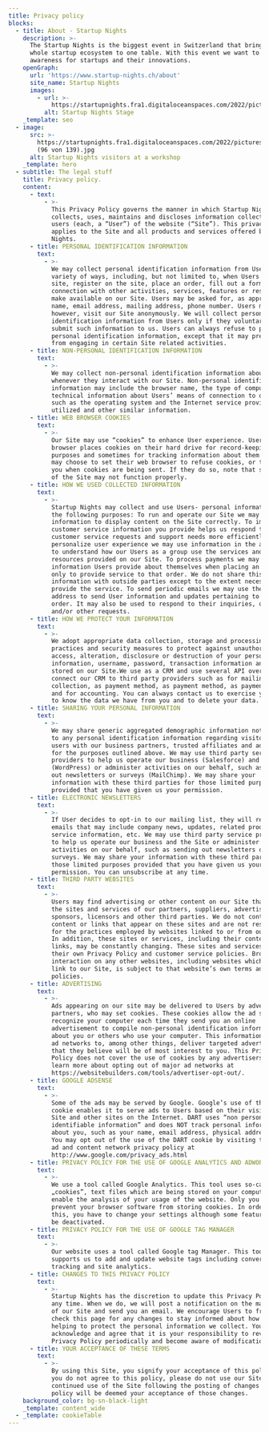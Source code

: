 ```yaml
---
title: Privacy policy
blocks:
  - title: About - Startup Nights
    description: >-
      The Startup Nights is the biggest event in Switzerland that brings the
      whole startup ecosystem to one table. With this event we want to create
      awareness for startups and their innovations.
    openGraph:
      url: 'https://www.startup-nights.ch/about'
      site_name: Startup Nights
      images:
        - url: >-
            https://startupnights.fra1.digitaloceanspaces.com/2022/pictures/stage.jpg
          alt: Startup Nights Stage
    _template: seo
  - image:
      src: >-
        https://startupnights.fra1.digitaloceanspaces.com/2022/pictures/impressions/031122_StartupNights_Tag1_
        (96 von 139).jpg
      alt: Startup Nights visitors at a workshop
    _template: hero
  - subtitle: The legal stuff
    title: Privacy policy.
    content:
      - text:
          - >-
            This Privacy Policy governs the manner in which Startup Nights
            collects, uses, maintains and discloses information collected from
            users (each, a “User”) of the website (“Site”). This privacy policy
            applies to the Site and all products and services offered by Startup
            Nights.
      - title: PERSONAL IDENTIFICATION INFORMATION
        text:
          - >-
            We may collect personal identification information from Users in a
            variety of ways, including, but not limited to, when Users visit our
            site, register on the site, place an order, fill out a form, and in
            connection with other activities, services, features or resources we
            make available on our Site. Users may be asked for, as appropriate,
            name, email address, mailing address, phone number. Users may,
            however, visit our Site anonymously. We will collect personal
            identification information from Users only if they voluntarily
            submit such information to us. Users can always refuse to provide
            personal identification information, except that it may prevent them
            from engaging in certain Site related activities.
      - title: NON-PERSONAL IDENTIFICATION INFORMATION
        text:
          - >-
            We may collect non-personal identification information about Users
            whenever they interact with our Site. Non-personal identification
            information may include the browser name, the type of computer and
            technical information about Users’ means of connection to our Site,
            such as the operating system and the Internet service providers
            utilized and other similar information.
      - title: WEB BROWSER COOKIES
        text:
          - >-
            Our Site may use “cookies” to enhance User experience. Users’ web
            browser places cookies on their hard drive for record-keeping
            purposes and sometimes for tracking information about them. Users
            may choose to set their web browser to refuse cookies, or to alert
            you when cookies are being sent. If they do so, note that some parts
            of the Site may not function properly.
      - title: HOW WE USED COLLECTED INFORMATION
        text:
          - >-
            Startup Nights may collect and use Users- personal information for
            the following purposes: To run and operate our Site we may need your
            information to display content on the Site correctly. To improve
            customer service information you provide helps us respond to your
            customer service requests and support needs more efficiently. To
            personalize user experience we may use information in the aggregate
            to understand how our Users as a group use the services and
            resources provided on our Site. To process payments we may use the
            information Users provide about themselves when placing an order
            only to provide service to that order. We do not share this
            information with outside parties except to the extent necessary to
            provide the service. To send periodic emails we may use the email
            address to send User information and updates pertaining to their
            order. It may also be used to respond to their inquiries, questions,
            and/or other requests.
      - title: HOW WE PROTECT YOUR INFORMATION
        text:
          - >-
            We adopt appropriate data collection, storage and processing
            practices and security measures to protect against unauthorized
            access, alteration, disclosure or destruction of your personal
            information, username, password, transaction information and data
            stored on our Site.We use as a CRM and use several API over to
            connect our CRM to third party providers such as for mailing, data
            collection, as payment method, as payment method, as payment method
            and for accounting. You can always contact us to exercise your right
            to know the data we have from you and to delete your data.
      - title: SHARING YOUR PERSONAL INFORMATION
        text:
          - >-
            We may share generic aggregated demographic information not linked
            to any personal identification information regarding visitors and
            users with our business partners, trusted affiliates and advertisers
            for the purposes outlined above. We may use third party service
            providers to help us operate our business (Salesforce) and the Site
            (WordPress) or administer activities on our behalf, such as sending
            out newsletters or surveys (MailChimp). We may share your
            information with these third parties for those limited purposes
            provided that you have given us your permission.
      - title: ELECTRONIC NEWSLETTERS
        text:
          - >-
            If User decides to opt-in to our mailing list, they will receive
            emails that may include company news, updates, related product or
            service information, etc. We may use third party service providers
            to help us operate our business and the Site or administer
            activities on our behalf, such as sending out newsletters or
            surveys. We may share your information with these third parties for
            those limited purposes provided that you have given us your
            permission. You can unsubscribe at any time.
      - title: THIRD PARTY WEBSITES
        text:
          - >-
            Users may find advertising or other content on our Site that link to
            the sites and services of our partners, suppliers, advertisers,
            sponsors, licensors and other third parties. We do not control the
            content or links that appear on these sites and are not responsible
            for the practices employed by websites linked to or from our Site.
            In addition, these sites or services, including their content and
            links, may be constantly changing. These sites and services may have
            their own Privacy Policy and customer service policies. Browsing and
            interaction on any other websites, including websites which have a
            link to our Site, is subject to that website’s own terms and
            policies.
      - title: ADVERTISING
        text:
          - >-
            Ads appearing on our site may be delivered to Users by advertising
            partners, who may set cookies. These cookies allow the ad server to
            recognize your computer each time they send you an online
            advertisement to compile non-personal identification information
            about you or others who use your computer. This information allows
            ad networks to, among other things, deliver targeted advertisements
            that they believe will be of most interest to you. This Privacy
            Policy does not cover the use of cookies by any advertisers. You may
            learn more about opting out of major ad networks at
            https://websitebuilders.com/tools/advertiser-opt-out/.
      - title: GOOGLE ADSENSE
        text:
          - >-
            Some of the ads may be served by Google. Google’s use of the DART
            cookie enables it to serve ads to Users based on their visit to our
            Site and other sites on the Internet. DART uses “non personally
            identifiable information” and does NOT track personal information
            about you, such as your name, email address, physical address, etc.
            You may opt out of the use of the DART cookie by visiting the Google
            ad and content network privacy policy at
            http://www.google.com/privacy_ads.html
      - title: PRIVACY POLICY FOR THE USE OF GOOGLE ANALYTICS AND ADWORDS
        text:
          - >-
            We use a tool called Google Analytics. This tool uses so-called
            „cookies”, text files which are being stored on your computer and
            enable the analysis of your usage of the website. Only you can
            prevent your browser software from storing cookies. In order to do
            this, you have to change your settings although some features will
            be deactivated.
      - title: PRIVACY POLICY FOR THE USE OF GOOGLE TAG MANAGER
        text:
          - >-
            Our website uses a tool called Google tag Manager. This tool
            supports us to add and update website tags including conversion
            tracking and site analytics.
      - title: CHANGES TO THIS PRIVACY POLICY
        text:
          - >-
            Startup Nights has the discretion to update this Privacy Policy at
            any time. When we do, we will post a notification on the main page
            of our Site and send you an email. We encourage Users to frequently
            check this page for any changes to stay informed about how we are
            helping to protect the personal information we collect. You
            acknowledge and agree that it is your responsibility to review this
            Privacy Policy periodically and become aware of modifications.
      - title: YOUR ACCEPTANCE OF THESE TERMS
        text:
          - >-
            By using this Site, you signify your acceptance of this policy. If
            you do not agree to this policy, please do not use our Site. Your
            continued use of the Site following the posting of changes to this
            policy will be deemed your acceptance of those changes.
    background_color: bg-sn-black-light
    _template: content_wide
  - _template: cookieTable
---
```









































